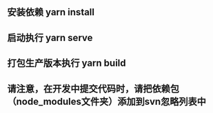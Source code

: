 ## 安装依赖 yarn install

## 启动执行 yarn serve

## 打包生产版本执行 yarn build

## 请注意，在开发中提交代码时，请把依赖包（node_modules文件夹）添加到svn忽略列表中
